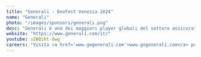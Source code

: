 ```yaml
---
title: "Generali - DevFest Venezia 2024"
name: "Generali"
photo: "/images/sponsors/generali.png"
desc: "Generali è uno dei maggiori player globali del settore assicurativo e dell’asset management. Nato nel 1831, è presente in oltre 50 Paesi con una raccolta premi complessiva a € 82,5 miliardi nel 2023. Con quasi 82 mila dipendenti nel mondo e 70 milioni di clienti, il Gruppo vanta una posizione di leadership in Europa ed una presenza sempre più significativa in Asia e America Latina."
website: "https://www.generali.com/it/"
youtube: uZWQiKt-0wg
careers: "Visita <a href='www.gogenerali.com'>www.gogenerali.com</a> per vedere tutte le posizioni aperte, gli eventi, i corsi e tanto altro messo a disposizione da Generali"
---
```

